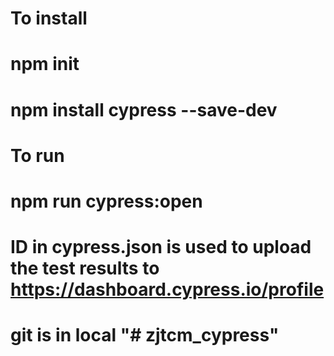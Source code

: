 # To install
# npm init
# npm install cypress --save-dev
# To run
# npm run cypress:open
# ID in cypress.json is used to upload the test results to https://dashboard.cypress.io/profile
# git is in local "# zjtcm_cypress" 
